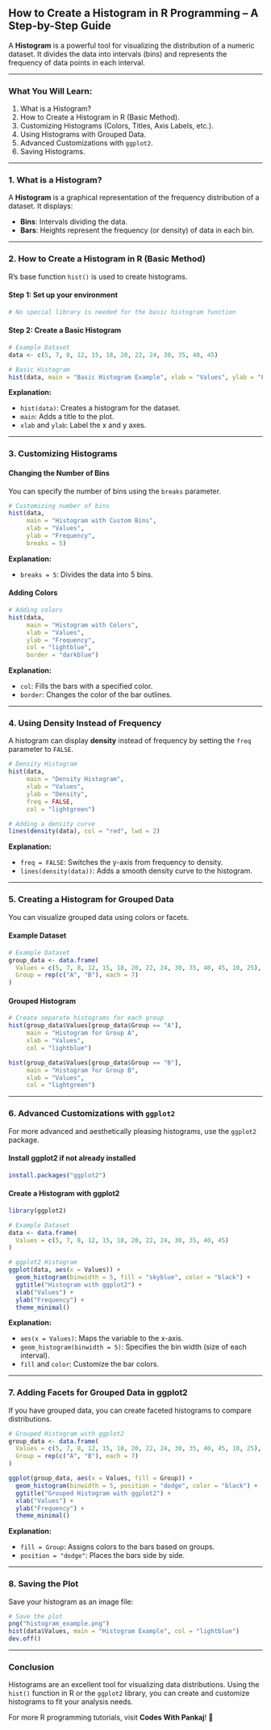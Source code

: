 ## **How to Create a Histogram in R Programming – A Step-by-Step Guide**

A **Histogram** is a powerful tool for visualizing the distribution of a numeric dataset. It divides the data into intervals (bins) and represents the frequency of data points in each interval.

---

### **What You Will Learn:**
1. What is a Histogram?
2. How to Create a Histogram in R (Basic Method).
3. Customizing Histograms (Colors, Titles, Axis Labels, etc.).
4. Using Histograms with Grouped Data.
5. Advanced Customizations with `ggplot2`.
6. Saving Histograms.

---

### **1. What is a Histogram?**

A **Histogram** is a graphical representation of the frequency distribution of a dataset. It displays:
- **Bins**: Intervals dividing the data.
- **Bars**: Heights represent the frequency (or density) of data in each bin.

---

### **2. How to Create a Histogram in R (Basic Method)**

R’s base function `hist()` is used to create histograms.

#### **Step 1: Set up your environment**
```R
# No special library is needed for the basic histogram function
```

#### **Step 2: Create a Basic Histogram**

```R
# Example Dataset
data <- c(5, 7, 8, 12, 15, 18, 20, 22, 24, 30, 35, 40, 45)

# Basic Histogram
hist(data, main = "Basic Histogram Example", xlab = "Values", ylab = "Frequency")
```

**Explanation:**
- `hist(data)`: Creates a histogram for the dataset.
- `main`: Adds a title to the plot.
- `xlab` and `ylab`: Label the x and y axes.

---

### **3. Customizing Histograms**

#### **Changing the Number of Bins**
You can specify the number of bins using the `breaks` parameter.
```R
# Customizing number of bins
hist(data, 
     main = "Histogram with Custom Bins", 
     xlab = "Values", 
     ylab = "Frequency", 
     breaks = 5)
```

**Explanation:**
- `breaks = 5`: Divides the data into 5 bins.

#### **Adding Colors**
```R
# Adding colors
hist(data, 
     main = "Histogram with Colors", 
     xlab = "Values", 
     ylab = "Frequency", 
     col = "lightblue", 
     border = "darkblue")
```

**Explanation:**
- `col`: Fills the bars with a specified color.
- `border`: Changes the color of the bar outlines.

---

### **4. Using Density Instead of Frequency**

A histogram can display **density** instead of frequency by setting the `freq` parameter to `FALSE`.

```R
# Density Histogram
hist(data, 
     main = "Density Histogram", 
     xlab = "Values", 
     ylab = "Density", 
     freq = FALSE, 
     col = "lightgreen")

# Adding a density curve
lines(density(data), col = "red", lwd = 2)
```

**Explanation:**
- `freq = FALSE`: Switches the y-axis from frequency to density.
- `lines(density(data))`: Adds a smooth density curve to the histogram.

---

### **5. Creating a Histogram for Grouped Data**

You can visualize grouped data using colors or facets.

#### **Example Dataset**
```R
# Example Dataset
group_data <- data.frame(
  Values = c(5, 7, 8, 12, 15, 18, 20, 22, 24, 30, 35, 40, 45, 10, 25),
  Group = rep(c("A", "B"), each = 7)
)
```

#### **Grouped Histogram**
```R
# Create separate histograms for each group
hist(group_data$Values[group_data$Group == "A"], 
     main = "Histogram for Group A", 
     xlab = "Values", 
     col = "lightblue")

hist(group_data$Values[group_data$Group == "B"], 
     main = "Histogram for Group B", 
     xlab = "Values", 
     col = "lightgreen")
```

---

### **6. Advanced Customizations with `ggplot2`**

For more advanced and aesthetically pleasing histograms, use the `ggplot2` package.

#### **Install ggplot2 if not already installed**
```R
install.packages("ggplot2")
```

#### **Create a Histogram with ggplot2**
```R
library(ggplot2)

# Example Dataset
data <- data.frame(
  Values = c(5, 7, 8, 12, 15, 18, 20, 22, 24, 30, 35, 40, 45)
)

# ggplot2 Histogram
ggplot(data, aes(x = Values)) +
  geom_histogram(binwidth = 5, fill = "skyblue", color = "black") +
  ggtitle("Histogram with ggplot2") +
  xlab("Values") +
  ylab("Frequency") +
  theme_minimal()
```

**Explanation:**
- `aes(x = Values)`: Maps the variable to the x-axis.
- `geom_histogram(binwidth = 5)`: Specifies the bin width (size of each interval).
- `fill` and `color`: Customize the bar colors.

---

### **7. Adding Facets for Grouped Data in ggplot2**

If you have grouped data, you can create faceted histograms to compare distributions.

```R
# Grouped Histogram with ggplot2
group_data <- data.frame(
  Values = c(5, 7, 8, 12, 15, 18, 20, 22, 24, 30, 35, 40, 45, 10, 25),
  Group = rep(c("A", "B"), each = 7)
)

ggplot(group_data, aes(x = Values, fill = Group)) +
  geom_histogram(binwidth = 5, position = "dodge", color = "black") +
  ggtitle("Grouped Histogram with ggplot2") +
  xlab("Values") +
  ylab("Frequency") +
  theme_minimal()
```

**Explanation:**
- `fill = Group`: Assigns colors to the bars based on groups.
- `position = "dodge"`: Places the bars side by side.

---

### **8. Saving the Plot**

Save your histogram as an image file:
```R
# Save the plot
png("histogram_example.png")
hist(data$Values, main = "Histogram Example", col = "lightblue")
dev.off()
```

---

### **Conclusion**

Histograms are an excellent tool for visualizing data distributions. Using the `hist()` function in R or the `ggplot2` library, you can create and customize histograms to fit your analysis needs.

For more R programming tutorials, visit **Codes With Pankaj**! 🚀
